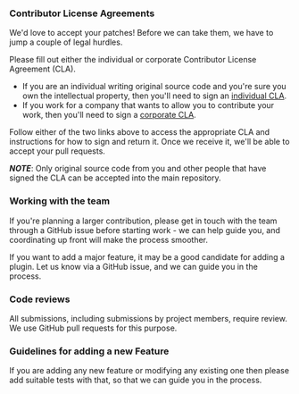 ### Contributor License Agreements

We'd love to accept your patches! Before we can take them, we have to jump a couple of legal hurdles.

Please fill out either the individual or corporate Contributor License Agreement (CLA).

  * If you are an individual writing original source code and you're sure you own the intellectual property, then you'll need to sign an [individual CLA](http://code.google.com/legal/individual-cla-v1.0.html).
  * If you work for a company that wants to allow you to contribute your work, then you'll need to sign a [corporate CLA](http://code.google.com/legal/corporate-cla-v1.0.html).

Follow either of the two links above to access the appropriate CLA and instructions for how to sign and return it. Once we receive it, we'll be able to accept your pull requests.

***NOTE***: Only original source code from you and other people that have signed the CLA can be accepted into the main repository.


### Working with the team
If you're planning a larger contribution, please get in touch with the team through a GitHub issue before starting work - we can help guide you, and coordinating up front will make the process smoother.

If you want to add a major feature, it may be a good candidate for adding a plugin. Let us know via a GitHub issue, and we can guide you in the process.

### Code reviews
All submissions, including submissions by project members, require review. We
use GitHub pull requests for this purpose.

### Guidelines for adding a new Feature
If you are adding any new feature or modifying any existing one then please add suitable tests with that, so that we can guide you in the process.
